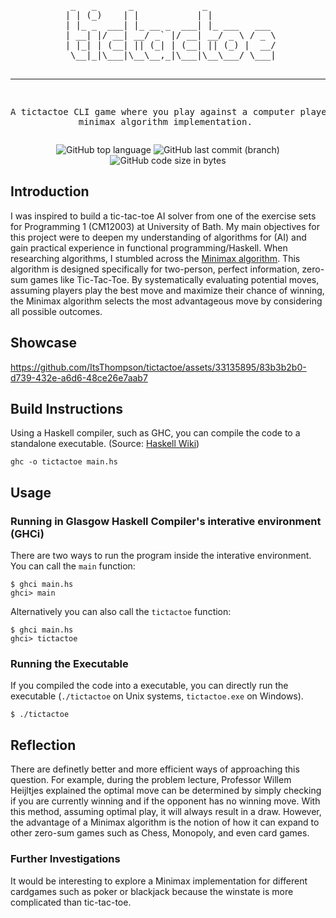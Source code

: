 <div align="center">
<pre>
  _   _      _             _             
 | | (_)    | |           | |            
 | |_ _  ___| |_ __ _  ___| |_ ___   ___ 
 | __| |/ __| __/ _` |/ __| __/ _ \ / _ \
 | |_| | (__| || (_| | (__| || (_) |  __/
  \__|_|\___|\__\__,_|\___|\__\___/ \___|

-----------------------------------------
A tictactoe CLI game where you play 
against a computer player with a minimax 
algorithm implementation.
</pre>

![GitHub top language](https://img.shields.io/github/languages/top/ItsThompson/tictactoe)
![GitHub last commit (branch)](https://img.shields.io/github/last-commit/ItsThompson/tictactoe/main)
![GitHub code size in bytes](https://img.shields.io/github/languages/code-size/ItsThompson/tictactoe)

</div>

## Introduction
I was inspired to build a tic-tac-toe AI solver from one of the exercise sets for Programming 1 (CM12003) at University of Bath. My main objectives for this project were to deepen my understanding of algorithms for (AI) and gain practical experience in functional programming/Haskell. When researching algorithms, I stumbled across the [Minimax algorithm](https://course.elementsofai.com/2/3). This algorithm is designed specifically for two-person, perfect information, zero-sum games like Tic-Tac-Toe. By systematically evaluating potential moves, assuming players play the best move and maximize their chance of winning, the Minimax algorithm selects the most advantageous move by considering all possible outcomes.

## Showcase

https://github.com/ItsThompson/tictactoe/assets/33135895/83b3b2b0-d739-432e-a6d6-48ce26e7aab7

## Build Instructions 
Using a Haskell compiler, such as GHC, you can compile the code to a standalone executable. (Source: [Haskell Wiki](https://wiki.haskell.org/Haskell_in_5_steps))
```
ghc -o tictactoe main.hs
```

## Usage
### Running in Glasgow Haskell Compiler's interative environment (GHCi)
There are two ways to run the program inside the interative environment. You can call the `main` function:
```
$ ghci main.hs
ghci> main
```
Alternatively you can also call the `tictactoe` function:
```
$ ghci main.hs
ghci> tictactoe 
```

### Running the Executable
If you compiled the code into a executable, you can directly run the executable (`./tictactoe` on Unix systems, `tictactoe.exe` on Windows).
```
$ ./tictactoe
```
## Reflection
There are definetly better and more efficient ways of approaching this question. For example, during the problem lecture, Professor Willem Heijltjes explained the optimal move can be determined by simply checking if you are currently winning and if the opponent has no winning move. With this method, assuming optimal play, it will always result in a draw. However, the advantage of a Minimax algorithm is the notion of how it can expand to other zero-sum games such as Chess, Monopoly, and even card games.

### Further Investigations
It would be interesting to explore a Minimax implementation for different cardgames such as poker or blackjack because the winstate is more complicated than tic-tac-toe.
